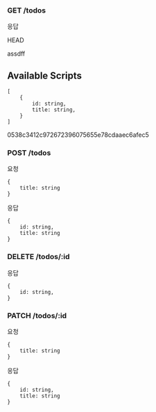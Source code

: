 ### GET /todos

응답

HEAD

assdff

## Available Scripts
```
[
    {
        id: string,
        title: string,
    }
]
```
0538c3412c972672396075655e78cdaaec6afec5

### POST /todos

요청

```
{
    title: string
}
```

응답

```
{
    id: string,
    title: string
}
```

### DELETE /todos/:id

응답

```
{
    id: string,
}
```

### PATCH /todos/:id

요청

```
{
    title: string
}
```

응답

```
{
    id: string,
    title: string
}
```
